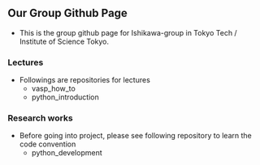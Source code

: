 ## Our Group Github Page
* This is the group github page for Ishikawa-group in Tokyo Tech / Institute of Science Tokyo.

### Lectures
* Followings are repositories for lectures
  + vasp_how_to
  + python_introduction

### Research works
* Before going into project, please see following repository to learn the code convention
  + python_development
